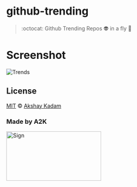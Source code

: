 # github-trending

> :octocat: Github Trending Repos :alien: in a fly :rocket:

# Screenshot

![Trends](http://imgur.com/ilNCm5p.png)

## License

[MIT](LICENSE.md) © [Akshay Kadam](https://github.com/deadcoder0904)

### Made by A2K

<img src="http://imgur.com/jfmA33n.png" alt="Sign" width=250 height=130 />

